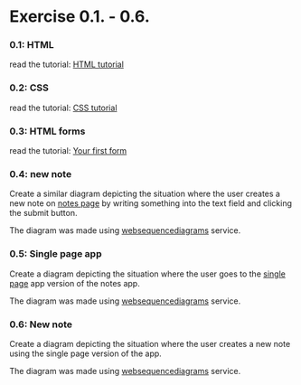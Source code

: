 # Exercise 0.1. - 0.6.

### 0.1: HTML
read the tutorial: [HTML tutorial](https://developer.mozilla.org/en-US/docs/Learn/Getting_started_with_the_web/HTML_basics)

### 0.2: CSS
read the tutorial: [CSS tutorial](https://developer.mozilla.org/en-US/docs/Learn/Getting_started_with_the_web/CSS_basics)

### 0.3: HTML forms
read the tutorial: [Your first form](https://developer.mozilla.org/en-US/docs/Learn/Forms/Your_first_form)


### 0.4: new note
Create a similar diagram depicting the situation where the user creates a new note on [notes page](https://studies.cs.helsinki.fi/exampleapp/notes) by writing something into the text field and clicking the submit button.

The diagram was made using [websequencediagrams](https://www.websequencediagrams.com/cgi-bin/cdraw?lz=YnJvd3Nlci0-c2VydmVyOiBIVFRQIFBPU1QgaHR0cHM6Ly9zdHVkaWVzLmNzLmhlbHNpbmtpLmZpL2V4YW1wbGVhcHAvbmV3X25vdGUKAD8GLS0-AFAHAEkGLXN0YXR1cy1jb2RlIDMwMgoKbm90ZSBvdmVyIABwBwpUaGUABQcgY3JlYXRlcyBhIG5ldyAAJQZiamVjdCwgCmFuZCBhZGRzIGl0IHRvIGFuIGFycmF5IGNhbGxlZAAoBXMKZW4ABAYKCgCBSBZHRQCBMC0ATwUAgUYUTUwAgU4FACFFbWFpbi5jcwBVFAASCQAfSWoAThlqcwCDEQwAgz4IAIJACCBzdGFydHMgZXhlY3V0aW5nIGoAg1AGCnRoYXQgcmVxdWVzdHMgSlNPTiBkYXRhIGZyb20Ag1AIAIJJT2RhdGEuanNvbgCEYxNbeyAiY29udGVudCI6IjEyMyIsImRhdGUiOiIyMDIxLTExLTE0VDE2OjU5OjA5LjEyNVoiIH0sIC4uLl0AgWQdAIF0BmVzIHRoZSBldmVudCBoYW5kbGVyAIF7CG5kZXJzAIUDBiB0byBkaXNwbGF5AIULCQ&s=default) service.

### 0.5: Single page app
Create a diagram depicting the situation where the user goes to the [single page](https://studies.cs.helsinki.fi/exampleapp/spa) app version of the notes app.

The diagram was made using [websequencediagrams](https://www.websequencediagrams.com/cgi-bin/cdraw?lz=YnJvd3Nlci0-c2VydmVyOiBIVFRQIEdFVCBodHRwczovL3N0dWRpZXMuY3MuaGVsc2lua2kuZmkvZXhhbXBsZWFwcC9zcGEKADkGLS0-AEoHOiBIVE1MLWNvZGUKACBEbWFpbi5jc3MAVhMAEgkAgQVHLmoAUhQAEgcKbm90ZSBvdmVyIACBYggAgVgIIHN0YXJ0cyBleGVjdXRpbmcganMAgXsGdGhhdCByZXF1ZXN0cyBKU09OIGRhdGEgZnJvbSAAgnMGIAplbmQgbm90ZQoAgWtFZGF0YS5qc29uAIMHE1t7ICJjb250ZW50IjoiMTIzIiwiZGF0ZSI6IjIwMjEtMTEtMTRUMTY6NTk6MDkuMTI1WiIgfSwgLi4uXQCBZB0AgXQGZXMgdGhlIGV2ZW50IGhhbmRsZXIAgXsIbmRlcnMAgWIFcyB0byBkaXNwbGF5AIFzCQ&s=default) service.

### 0.6: New note
Create a diagram depicting the situation where the user creates a new note using the single page version of the app.

The diagram was made using [websequencediagrams](https://www.websequencediagrams.com/cgi-bin/cdraw?lz=YnJvd3Nlci0-c2VydmVyOiBIVFRQIFBPU1QgaHR0cHM6Ly9zdHVkaWVzLmNzLmhlbHNpbmtpLmZpL2V4YW1wbGVhcHAvbmV3X25vdGVfc3BhCm5vdGUgb3ZlciAATAcKZXZlbnQgaGFuZGxlciBjcmVhdGVzIGEgbmV3IG5vdGUsIAphZGRzIGl0IHRvIHRoZQARBXMgbGlzdCwgcmVyZW5kZXJzIAoAEwgAFQUgb24AJwVwYWdlIGFuZCBzZW5kcwA5BgBSBwBHCACBVgYuCih0aGUgZGF0YSBpcyB0byBiZSBzZW50IHdpdGggYW4AgXELcmVxdWVzdABTBQAsCXR5cGUAMApKU09OKQplbmQAgT8FCgoAgjsGLS0-AIJMBzogW3sgImNvbnRlbnQiOiIxMjMiLCJkYXRlIjoiMjAyMS0xMS0xNFQxNjo1OTowOS4xMjVaIiB9LCAuLi5dCgCCPQsASQgKAIMmByBleGVjdXRlAIFnBgCCUQ0KdGhhdCAAgikIAIJBBnRvIGRpc3BsYXkAgSUJ&s=default) service.